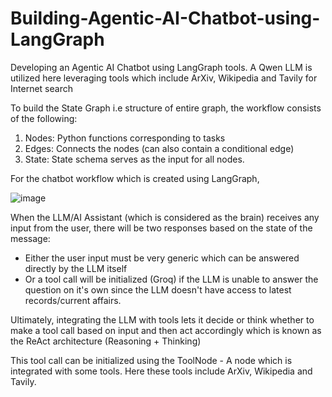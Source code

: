 # Building-Agentic-AI-Chatbot-using-LangGraph
Developing an Agentic AI Chatbot using LangGraph tools. A Qwen LLM is utilized here leveraging tools which include ArXiv, Wikipedia and Tavily for Internet search

To build the State Graph i.e structure of entire graph, the workflow consists of the following:
1. Nodes: Python functions corresponding to tasks
2. Edges: Connects the nodes (can also contain a conditional edge)
3. State: State schema serves as the input for all nodes.

For the chatbot workflow which is created using LangGraph,


![image](https://github.com/user-attachments/assets/568f5568-0d22-4462-8dc4-a656b31b1828)

When the LLM/AI Assistant (which is considered as the brain) receives any input from the user, there will be two responses based on the state of the message:
- Either the user input must be very generic which can be answered directly by the LLM itself
- Or a tool call will be initialized (Groq) if the LLM is unable to answer the question on it's own since the LLM doesn't have access to latest records/current affairs.

Ultimately, integrating the LLM with tools lets it decide or think whether to make a tool call based on input and then act accordingly which is known as the ReAct architecture (Reasoning + Thinking)

This tool call can be initialized using the ToolNode - A node which is integrated with some tools. Here these tools include ArXiv, Wikipedia and Tavily.



